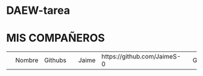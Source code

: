 # DAEW-tarea
<h1>MIS COMPAÑEROS</h1>
<table>
  <th>
  <td>Nombre</td>
    <td>Githubs</td>
</th>
  <th>
  <td>Jaime</td>
    <td>	https://github.com/JaimeS-0</td>
</th>
  <th>
  <td>Geovanna</td>
    <td>https://github.com/GeoDSO</td>
</th>
    <th>
  <td>Paolo</td>
    <td>https://github.com/DRAKKO84</td>
</th>

  
</table>
